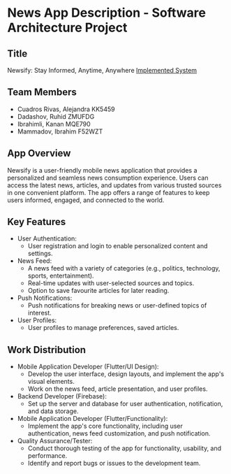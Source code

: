 # News App Description - Software Architecture Project

## Title
Newsify: Stay Informed, Anytime, Anywhere [Implemented System](https://github.com/acuadrosr18/NewsApp-SoftwareArchitecture/tree/bfb0b4103aaccc526813241838a1a1f2d3e2f4c7/kira_news)
## Team Members
-	Cuadros Rivas, Alejandra	KK5459
-	Dadashov, Ruhid		        ZMUFDG		
-	Ibrahimli, Kanan 	       	MQE790
-	Mammadov, Ibrahim		      F52WZT
## App Overview
Newsify is a user-friendly mobile news application that provides a personalized and seamless news consumption experience. Users can access the latest news, articles, and updates from various trusted sources in one convenient platform. The app offers a range of features to keep users informed, engaged, and connected to the world. 
## Key Features
- User Authentication:
  - User registration and login to enable personalized content and settings.
- News Feed:
  - A news feed with a variety of categories (e.g., politics, technology, sports, entertainment).
  - Real-time updates with user-selected sources and topics.
  - Option to save favourite articles for later reading.
- Push Notifications:
  -	Push notifications for breaking news or user-defined topics of interest.
- User Profiles:
  - User profiles to manage preferences, saved articles.
## Work Distribution
- Mobile Application Developer (Flutter/UI Design):
  - Develop the user interface, design layouts, and implement the app's visual elements.
  -	Work on the news feed, article presentation, and user profiles.
- Backend Developer (Firebase):
  -	Set up the server and database for user authentication, notification, and data storage.
- Mobile Application Developer (Flutter/Functionality):
  -	Implement the app's core functionality, including user authentication, news feed customization, and push notification.
- Quality Assurance/Tester:
  - Conduct thorough testing of the app for functionality, usability, and performance.
  - Identify and report bugs or issues to the development team.

